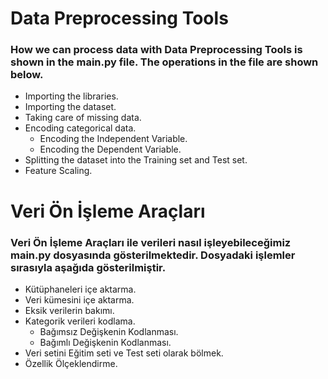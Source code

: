 # Data Preprocessing Tools

### How we can process data with Data Preprocessing Tools is shown in the main.py file. The operations in the file are shown below.
* Importing the libraries.
* Importing the dataset.
* Taking care of missing data.
* Encoding categorical data.
    * Encoding the Independent Variable.
    * Encoding the Dependent Variable.
* Splitting the dataset into the Training set and Test set.
* Feature Scaling.


# Veri Ön İşleme Araçları

### Veri Ön İşleme Araçları ile verileri nasıl işleyebileceğimiz main.py dosyasında gösterilmektedir. Dosyadaki işlemler sırasıyla aşağıda gösterilmiştir.
* Kütüphaneleri içe aktarma.
* Veri kümesini içe aktarma.
* Eksik verilerin bakımı.
* Kategorik verileri kodlama.
    * Bağımsız Değişkenin Kodlanması.
    * Bağımlı Değişkenin Kodlanması.
* Veri setini Eğitim seti ve Test seti olarak bölmek.
* Özellik Ölçeklendirme.